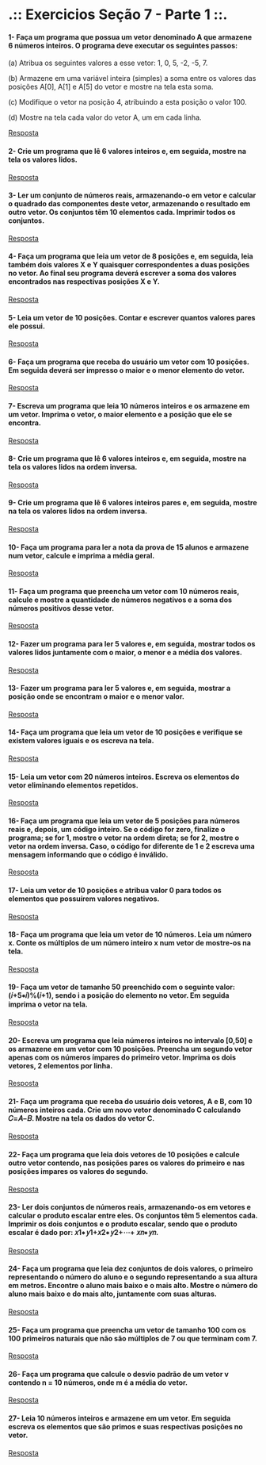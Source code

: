 # .:: Exercicios Seção 7 - Parte 1 ::.

#### 1- Faça um programa que possua um vetor denominado A que armazene 6 números inteiros. O programa deve executar os seguintes passos:

(a) Atribua os seguintes valores a esse vetor: 1, 0, 5, -2, -5, 7.

(b) Armazene em uma variável inteira (simples) a soma entre os valores das posições A[0], A[1] e A[5] do vetor e mostre na tela esta soma.

(c) Modifique o vetor na posição 4, atribuindo a esta posição o valor 100.

(d) Mostre na tela cada valor do vetor A, um em cada linha.

[Resposta](./ExerciciosResolvidos/ex001.c)

#### 2- Crie um programa que lê 6 valores inteiros e, em seguida, mostre na tela os valores lidos.

[Resposta](./ExerciciosResolvidos/ex002.c)

#### 3- Ler um conjunto de números reais, armazenando-o em vetor e calcular o quadrado das componentes deste vetor, armazenando o resultado em outro vetor. Os conjuntos têm 10 elementos cada. Imprimir todos os conjuntos.

[Resposta](./ExerciciosResolvidos/ex003.c)

#### 4- Faça um programa que leia um vetor de 8 posições e, em seguida, leia também dois valores X e Y quaisquer correspondentes a duas posições no vetor. Ao final seu programa deverá escrever a soma dos valores encontrados nas respectivas posições X e Y.

[Resposta](./ExerciciosResolvidos/ex004.c)

#### 5- Leia um vetor de 10 posições. Contar e escrever quantos valores pares ele possui.

[Resposta](./ExerciciosResolvidos/ex005.c)

#### 6- Faça um programa que receba do usuário um vetor com 10 posições. Em seguida deverá ser impresso o maior e o menor elemento do vetor.

[Resposta](./ExerciciosResolvidos/ex006.c)

#### 7- Escreva um programa que leia 10 números inteiros e os armazene em um vetor. Imprima o vetor, o maior elemento e a posição que ele se encontra.

[Resposta](./ExerciciosResolvidos/ex007.c)

#### 8- Crie um programa que lê 6 valores inteiros e, em seguida, mostre na tela os valores lidos na ordem inversa.

[Resposta](./ExerciciosResolvidos/ex008.c)

#### 9- Crie um programa que lê 6 valores inteiros pares e, em seguida, mostre na tela os valores lidos na ordem inversa.

[Resposta](./ExerciciosResolvidos/ex009.c)

#### 10- Faça um programa para ler a nota da prova de 15 alunos e armazene num vetor, calcule e imprima a média geral.

[Resposta](./ExerciciosResolvidos/ex010.c)

#### 11- Faça um programa que preencha um vetor com 10 números reais, calcule e mostre a quantidade de números negativos e a soma dos números positivos desse vetor.

[Resposta](./ExerciciosResolvidos/ex011.c)

#### 12- Fazer um programa para ler 5 valores e, em seguida, mostrar todos os valores lidos juntamente com o maior, o menor e a média dos valores.

[Resposta](./ExerciciosResolvidos/ex012.c)

#### 13- Fazer um programa para ler 5 valores e, em seguida, mostrar a posição onde se encontram o maior e o menor valor.

[Resposta](./ExerciciosResolvidos/ex013.c)

#### 14- Faça um programa que leia um vetor de 10 posições e verifique se existem valores iguais e os escreva na tela.

[Resposta](./ExerciciosResolvidos/ex014.c)

#### 15- Leia um vetor com 20 números inteiros. Escreva os elementos do vetor eliminando elementos repetidos.

[Resposta](./ExerciciosResolvidos/ex015.c)

#### 16- Faça um programa que leia um vetor de 5 posições para números reais e, depois, um código inteiro. Se o código for zero, finalize o programa; se for 1, mostre o vetor na ordem direta; se for 2, mostre o vetor na ordem inversa. Caso, o código for diferente de 1 e 2 escreva uma mensagem informando que o código é inválido.

[Resposta](./ExerciciosResolvidos/ex016.c)

#### 17- Leia um vetor de 10 posições e atribua valor 0 para todos os elementos que possuírem valores negativos.

[Resposta](./ExerciciosResolvidos/ex017.c)

#### 18- Faça um programa que leia um vetor de 10 números. Leia um número x. Conte os múltiplos de um número inteiro x num vetor de mostre-os na tela.

[Resposta](./ExerciciosResolvidos/ex018.c)

#### 19- Faça um vetor de tamanho 50 preenchido com o seguinte valor: (𝑖+5∗𝑖)%(𝑖+1), sendo i a posição do elemento no vetor. Em seguida imprima o vetor na tela.

[Resposta](./ExerciciosResolvidos/ex019.c)

#### 20- Escreva um programa que leia números inteiros no intervalo [0,50] e os armazene em um vetor com 10 posições. Preencha um segundo vetor apenas com os números ímpares do primeiro vetor. Imprima os dois vetores, 2 elementos por linha.

[Resposta](./ExerciciosResolvidos/ex020.c)

#### 21- Faça um programa que receba do usuário dois vetores, A e B, com 10 números inteiros cada. Crie um novo vetor denominado C calculando 𝐶=𝐴−𝐵. Mostre na tela os dados do vetor C.

[Resposta](./ExerciciosResolvidos/ex021.c)

#### 22- Faça um programa que leia dois vetores de 10 posições e calcule outro vetor contendo, nas posições pares os valores do primeiro e nas posições impares os valores do segundo.

[Resposta](./ExerciciosResolvidos/ex022.c)

#### 23- Ler dois conjuntos de números reais, armazenando-os em vetores e calcular o produto escalar entre eles. Os conjuntos têm 5 elementos cada. Imprimir os dois conjuntos e o produto escalar, sendo que o produto escalar é dado por: 𝑥1∗ 𝑦1+𝑥2∗ 𝑦2+⋯+ 𝑥𝑛∗ 𝑦𝑛.

[Resposta](./ExerciciosResolvidos/ex023.c)

#### 24- Faça um programa que leia dez conjuntos de dois valores, o primeiro representando o número do aluno e o segundo representando a sua altura em metros. Encontre o aluno mais baixo e o mais alto. Mostre o número do aluno mais baixo e do mais alto, juntamente com suas alturas.

[Resposta](./ExerciciosResolvidos/ex024.c)

#### 25- Faça um programa que preencha um vetor de tamanho 100 com os 100 primeiros naturais que não são múltiplos de 7 ou que terminam com 7.

[Resposta](./ExerciciosResolvidos/ex025.c)

#### 26- Faça um programa que calcule o desvio padrão de um vetor v contendo n = 10 números, onde m é a média do vetor.

[Resposta](./ExerciciosResolvidos/ex026.c)

#### 27- Leia 10 números inteiros e armazene em um vetor. Em seguida escreva os elementos que são primos e suas respectivas posições no vetor.

[Resposta](./ExerciciosResolvidos/ex027.c)

